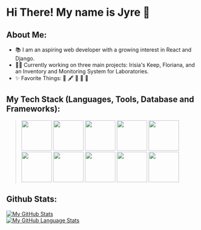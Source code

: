 # Hi There! My name is Jyre 👋

## About Me:
- 📚 I am an aspiring web developer with a growing interest in React and Django.
- 👩‍💻 Currently working on three main projects: Irisia's Keep, Floriana, and an Inventory and Monitoring System for Laboratories.
- ✨ Favorite Things: 📖 🖋 🍕 🌹 🌙

## My Tech Stack (Languages, Tools, Database and Frameworks):
> <img src="https://cdn.pixabay.com/photo/2017/08/05/11/16/logo-2582748_960_720.png" width="80" height="80">
> <img src="https://cdn.pixabay.com/photo/2017/08/05/11/16/logo-2582747_1280.png" width="80" height="80">
> <img src="https://cdn.icon-icons.com/icons2/2415/PNG/512/bootstrap_plain_wordmark_logo_icon_146620.png" width="80" height="80">
> <img src="https://cdn.pixabay.com/photo/2015/04/23/17/41/javascript-736400_1280.png" width="80" height="80">
> <img src="https://upload.wikimedia.org/wikipedia/commons/thumb/c/c3/Python-logo-notext.svg/1869px-Python-logo-notext.svg.png" width="80" height="80">
> <img src="https://www.svgrepo.com/download/376337/node-js.svg" width="80" height="80">
> <img src="https://cdn4.iconfinder.com/data/icons/logos-3/600/React.js_logo-512.png" width="80" height="80">
> <img src="https://icon-library.com/images/django-icon/django-icon-0.jpg" width="80" height="80">
> <img src="https://upload.wikimedia.org/wikipedia/commons/thumb/2/29/Postgresql_elephant.svg/1985px-Postgresql_elephant.svg.png" width="80" height="80">
> <img src="https://www.freepnglogos.com/uploads/logo-mysql-png/logo-mysql-development-mysql-logo-code-icon-9.png" width="80" heaight="80">

## Github Stats:
[![My GitHub Stats](https://github-readme-stats.vercel.app/api/?username=Jy-re&count_private=true&theme=tokyonight&showicons=true)]()
<br>
[![My GitHub Language Stats](https://github-readme-stats.vercel.app/api/top-langs/?username=Jy-re&langs_count=5&theme=tokyonight)]()
